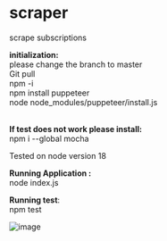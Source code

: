 # scraper
scrape subscriptions

<b>initialization:</b> 
<br> please change the branch to master
<br> Git pull
<br> npm -i
<br>npm install puppeteer
<br> node node_modules/puppeteer/install.js

<br><b>If test does not work please install:</b>
<br>npm i --global mocha


Tested on node version 18


<b>Running Application :</b> 
	<br>node index.js 

<b>Running test</b>:
	<br>npm test
	


![image](https://user-images.githubusercontent.com/47003131/225700711-e3e8cb3a-a077-484e-9c8b-7ceceec524d4.png)
